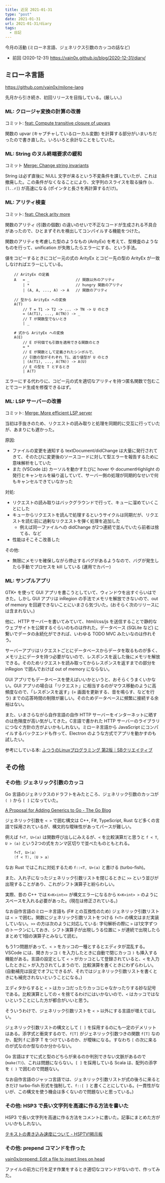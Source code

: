 ```yaml
---
title: 近況 2021-01-31
type: "post"
date: 2021-01-31
url: 2021-01-31/diary
tags:
  - 日記
---
```


今月の活動 (ミローネ言語、ジェネリクス引数のカッコの話など)

<!--more-->

- 前回 (2020-12-31) <https://vain0x.github.io/blog/2020-12-31/diary/>

## ミローネ言語

<https://github.com/vain0x/milone-lang>

先月から引き続き、初回リリースを目指している。(厳しい。)

### ML: クロージャ変換の計算の改善

コミット: [feat\: Compute transitive closure of upvars](https://github.com/vain0x/milone-lang/commit/4671606561e9282ce2e8a0d66e93532cc414ceca)

関数の upvar (キャプチャしているローカル変数) を計算する部分がいまいちだったので書き直した。いろいろと余計なことをしていた。

### ML: String のヌル終端要求の緩和

コミット [Merge\: Change string invariants](https://github.com/vain0x/milone-lang/commit/68b35bac9632c286f92f5f3472c297faa83fdd33)

String は必ず直後に NULL 文字が来るという不変条件を課していたが、これは撤廃した。この条件がなくなることにより、文字列のスライスを取る操作 (`s.[l..r]`) が高速になる (ポインタと長さを再計算するだけ)。

### ML: アリティ検査

コミット: [feat\: Check arity more](https://github.com/vain0x/milone-lang/commit/4bcf25decaff882557d2c9f0042b1494393bb56f#diff-1855a11c3ca14a00f4ae1b43cfd4e1cf72acaaa9b26da78aaad286b2d55dcdccR173)

関数のアリティ (引数の個数) の違いのせいで不正なコードが生成される不具合があったので、ひとまずそれを検出してコンパイルする機能をつけた。

関数のアリティを考慮した型のようなもの (ArityEx) を考えて、型検査のようなものを行って、unification が失敗したらエラーにする、という手法。

値をコピーするときにコピー元の式の ArityEx とコピー先の型の ArityEx が一致しなければエラーにしている。

```
    // ArityEx の定義
    A   = _                     // 関数以外のアリティ
        | *                     // hungry 関数のアリティ
        | (A, A, ..., A) -> A   // 関数のアリティ

    // 型から ArityEx への変換
    A(T)
        // T = T1 -> T2 -> ... -> TN -> U のとき
        = (A(T1), ..., A(TN)) -> _
        // T が関数型でないとき
        | _

    # 式から ArityEx への変換
    A(E)
        // E が何個でも引数を適用できる関数のとき
        = *
        // E が関数として定義されたシンボルで、
        // 引数の型がそれぞれ Ti、返り値型が U のとき
        | (A(T1), ..., A(TN)) -> A(U)
        // E の型を T とするとき
        | A(T)
```

エラーにする代わりに、コピー元の式を適切なアリティを持つ匿名関数で包むことでコード生成を修復できるはず。

### ML: LSP サーバーの改善

コミット: [Merge\: More efficient LSP server](https://github.com/vain0x/milone-lang/commit/153c56b39227a1017f041a867737197e0b83a0cb)

当初は手抜きのため、リクエストの読み取りと処理を同期的に交互に行っていたが、あまりにも遅かった。

原因:

- ファイルの変更を通知する textDocument/didChange は大量に発行されてきて、そのたびに変更後のソースコードに対して型エラーを報告するために意味解析をしていた
- また (VSCode は) カーソルを動かすたびに hover や documentHighlight の発行とキャンセルを繰り返していて、サーバー側の処理が同期的なせいで何もキャンセルできていなかった

対処:

- リクエストの読み取りはバックグラウンドで行って、キューに溜めていくことにした
- キューからリクエストを読んで処理するというサイクルは同期だが、リクエストを読む前に過剰なリクエストを弾く処理を追加した
    - 例えば同一ファイルへの didChange が2つ連続で並んでいたら前者は捨てる、など
- 性能はそこそこ改善した

その他:

- 無限にメモリを確保しながら停止するバグがあるようなので、バグが発生したら手動でプロセスを kill している (運用でカバー)

### ML: サンプルアプリ

GTK+ を使って GUI アプリを書こうとしていて、ウィンドウを出すぐらいはできた。しかし GUI アプリは inRegion の手法でメモリを解放できないので、out of memory を回避できないことにいまさら気づいた。(おそらく次のリリースには含まれない。)

他に、HTTP サーバーを書いてみていて、html/css/js を送信することで静的なウェブサイトを公開するぐらいのものは作れた。データベース (SQLite など) に繋いでデータの永続化ができれば、いわゆる TODO MVC みたいなのは作れそう。

サーバーアプリはリクエストごとにデータベースからデータを取るものが多く、メモリ上にデータを持つ必要がないので、レスポンスを返した後にメモリを解放できる。そのためリクエストを読み取ってからレスポンスを返すまでの部分を inRegion で囲んでおけば out of memory にならない。

GUI アプリでもデータベースを使えばいいかというと、おそらくうまくいかない。GUI アプリの場合は「リクエスト」に相当するのがマウス移動のように高頻度なので、「レスポンスを返す」(= 画面を更新する、音を鳴らす、などを行う) までの応答時間の制限が厳しい。そのためデータベースに頻繁に接続する余裕はない。

また、いまさらながら自作言語の自作 HTTP サーバーをインターネットに晒すのは危険度が高い気がしてきた。C言語で書かれた HTTP サーバーのライブラリにつなぐ方針の方がよいかもしれない。ミローネ言語から JavaScript にコンパイルするバックエンドも作って、Electron のような方式でアプリを動かすのも試したい。

参考にしている本: [ふつうのLinuxプログラミング 第2版｜SBクリエイティブ](https://www.sbcr.jp/product/4797386479/)

## その他

### その他: ジェネリック引数のカッコ

Go 言語のジェネリクスのドラフトをみたところ、ジェネリック引数のカッコが `( )` から `[ ]` になっていた。

[A Proposal for Adding Generics to Go - The Go Blog](https://blog.golang.org/generics-proposal)

ジェネリック引数を `< >` で囲む構文は C++, F#, TypeScript, Rust など多くの言語で採用されているが、構文的な曖昧性があってパースが難しい。

例えば `f<T, U>(a)` は関数呼び出しにみえるが、`<` を比較演算だと思うと `f < T`, `U > (a)` という2つの式をカンマ区切りで並べたものともとれる。

```fsharp
    f<T, U>(a)
    (f < T), (U > a)
```

なお Rust ではこれに対処するため `f::<T, U>(a)` と書ける (turbo-fish)。

また、入れ子になったジェネリック引数リストを閉じるときに `>>` という並びが出現することがあり、これがシフト演算子と紛らわしい。

実際、昔の C++ では `K<K<int>>` が構文エラーになるから `K<K<int> >` のようにスペースを入れる必要があった。(現在は修正されている。)

なお自作言語のミローネ言語も (F# との互換性のため) ジェネリック引数リストは `< >` で囲む。関数にジェネリック引数リストをつける `f<T>` の構文はまだ実装していない。`>>` の方は次のように対応している: 字句解析の際に `>` は1文字ずつのトークンにしておき、シフト演算子が出現しうる位置に `>` が連続で出現したらまとめて1個の演算子とみなして読む。

もう1つ問題があって、`< >` をカッコの一種とするとエディタが混乱する。VSCode には、開きカッコ `(` を入力したときに自動で閉じカッコ `)` も挿入する機能がある。言語の設定として `< >` がカッコとして登録されていると、`<` を入力したときに `>` が入力されてしまうので、比較演算を書くときにわずらわしい。(自動補完は設定でオフにできるが、それではジェネリック引数リストを書くときにも補完されないということになる。)

エディタからすると `< >` はカッコだったりカッコじゃなかったりする妙な記号である。比較演算としての `<` を捨てるわけにはいかないので、`<` はカッコではないということにした方が都合がいいと思う。

そういうわけで、ジェネリック引数リストを `< >` 以外にする言語が増えてほしい。

ジェネリック引数リストの構文として `[ ]` を採用するのにも一定のデメリットはある。添字式と衝突するので、`f[T]` がジェネリック引数つきの関数 `f[T]` なのか、配列 f に添字 T をつけているのか、が曖昧になる。すなわち `[` の次に来るのが式なのか型なのか分からない。

Go 言語はすでに式と型のどちらが来るのか判別できない文脈があるので (`make(T)`)、これは問題にならない。`[ ]` を採用している Scala は、配列の添字を `( )` で囲むので問題ない。

なお自作言語のジャッコ言語では、ジェネリック引数リストが式の後ろに来るときだけ turbo-fish 形式を強制して、`f::[ ]` と書くことにしている。(一貫性がないが、この構文を使う機会は多くないので問題ないと思っている。)

<!--
## プログラミング言語の未来

[プログラミング言語の未来はどうなるか | κeenのHappy Hacκing Blog](https://keens.github.io/blog/2021/01/04/future_of_proguramming_languages/) という興味深い記事を読んだ。 -->

### その他: HSP3 で長い文字列を高速に作る方法を書いた

HSP3 で長い文字列を高速に作る方法をコメントに書いた。記事にまとめた方がいいかもしれない。

[テキストの書き込み速度について - HSPTV!掲示板](https://hsp.tv/play/pforum.php?mode=all&num=92040)

### その他: prepend コマンドを作った

[vain0x/prepend\: Edit a file to insert lines on head](https://github.com/vain0x/prepend/)

ファイルの前方に行を足す作業をするとき適切なコマンドがないので、作ってみた。
